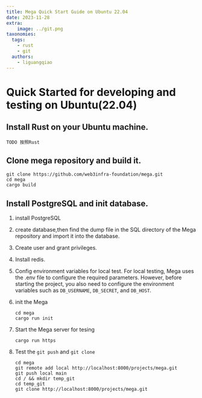 ```yaml
---
title: Mega Quick Start Guide on Ubuntu 22.04
date: 2023-11-28
extra:
    image: ../git.png
taxonomies:
  tags:
    - rust
    - git
  authors:
    - liguangqiao  
---
```

# Quick Started for developing and testing on Ubuntu(22.04)

## Install Rust on your Ubuntu machine.

```
TODO 按照Rust
```

## Clone mega repository and build it.

```
git clone https://github.com/web3infra-foundation/mega.git
cd mega
cargo build
```

## Install PostgreSQL and init database.

1. install PostgreSQL

2. create database,then find the dump file in the SQL directory of the Mega repository and import it into the database.

3. Create user and grant privileges.

4. Install redis.

5. Config environment variables for local test. For local testing, Mega uses the .env file to configure the required parameters. However, before starting the project, you also need to configure the environment variables such as `DB_USERNAME`, `DB_SECRET`, and `DB_HOST`.

6. init the Mega

   ```
   cd mega
   cargo run init
   ```

7. Start the Mega server for tesing

   ```
   cargo run https
   ```

8. Test the `git push` and `git clone`

   ```
   cd mega
   git remote add local http://localhost:8000/projects/mega.git
   git push local main
   cd / && mkdir temp_git
   cd temp_git
   git clone http://localhost:8000/projects/mega.git
   ```
